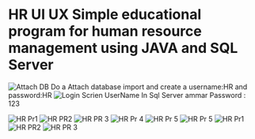 # HR UI UX Simple educational program for human resource management using JAVA and SQL Server 



![Attach DB](https://user-images.githubusercontent.com/43491847/150167001-aef98c74-2ad8-4221-9870-8b415619415a.jpg)
Do a Attach database import and create a username:HR and password:HR
![Login Scrien](https://user-images.githubusercontent.com/43491847/150165919-dd075800-08ea-4951-9f03-d1deec5b3598.jpg)
UserName In Sql Server ammar Password : 123


![HR Pr1](https://user-images.githubusercontent.com/43491847/150170251-00364f3a-9af3-4a93-82c1-3fc27fabc3f7.jpg)
![HR PR2](https://user-images.githubusercontent.com/43491847/150170256-814433b2-f6d6-4678-8490-145812872922.jpg)
![HR PR 3](https://user-images.githubusercontent.com/43491847/150170264-4db14804-a514-4d69-83a9-c014fc5ff057.jpg)
![HR Pr 4](https://user-images.githubusercontent.com/43491847/150170243-8e2f52c0-6324-40cf-ac51-9a71172df024.jpg)
![HR Pr  5](https://user-images.githubusercontent.com/43491847/150170276-3ccb896d-742f-4cbc-80cd-0a5223288116.jpg)
![HR Pr  5](https://user-images.githubusercontent.com/43491847/150170281-c554c898-d83d-476a-bed6-8b072ed1eb20.jpg)
![HR Pr1](https://user-images.githubusercontent.com/43491847/150170287-6c59359c-f67b-4dd9-94b9-e6c02bba0489.jpg)
![HR PR2](https://user-images.githubusercontent.com/43491847/150170303-133b3ba2-9199-47fb-9ef5-6d8f23e5d277.jpg)
![HR PR 3](https://user-images.githubusercontent.com/43491847/150170311-ce4fa44a-80a6-442a-b819-a023c339dc6b.jpg)
